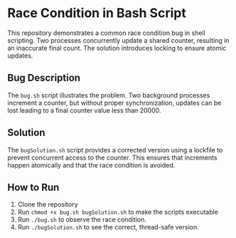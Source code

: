 # Race Condition in Bash Script

This repository demonstrates a common race condition bug in shell scripting.  Two processes concurrently update a shared counter, resulting in an inaccurate final count.  The solution introduces locking to ensure atomic updates.

## Bug Description
The `bug.sh` script illustrates the problem. Two background processes increment a counter, but without proper synchronization, updates can be lost leading to a final counter value less than 20000. 

## Solution
The `bugSolution.sh` script provides a corrected version using a lockfile to prevent concurrent access to the counter.  This ensures that increments happen atomically and that the race condition is avoided.  

## How to Run
1. Clone the repository
2. Run `chmod +x bug.sh bugSolution.sh` to make the scripts executable
3. Run `./bug.sh` to observe the race condition.
4. Run `./bugSolution.sh` to see the correct, thread-safe version.